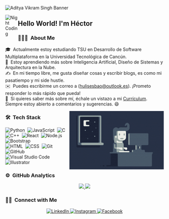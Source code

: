 ![Aditya Vikram Singh Banner](https://images-wixmp-ed30a86b8c4ca887773594c2.wixmp.com/f/078277ed-5380-4deb-b166-997beba79634/dg7sdoi-e1582d71-788e-476d-bbb6-1491dfc7264d.png?token=eyJ0eXAiOiJKV1QiLCJhbGciOiJIUzI1NiJ9.eyJzdWIiOiJ1cm46YXBwOjdlMGQxODg5ODIyNjQzNzNhNWYwZDQxNWVhMGQyNmUwIiwiaXNzIjoidXJuOmFwcDo3ZTBkMTg4OTgyMjY0MzczYTVmMGQ0MTVlYTBkMjZlMCIsIm9iaiI6W1t7InBhdGgiOiJcL2ZcLzA3ODI3N2VkLTUzODAtNGRlYi1iMTY2LTk5N2JlYmE3OTYzNFwvZGc3c2RvaS1lMTU4MmQ3MS03ODhlLTQ3NmQtYmJiNi0xNDkxZGZjNzI2NGQucG5nIn1dXSwiYXVkIjpbInVybjpzZXJ2aWNlOmZpbGUuZG93bmxvYWQiXX0.oLnDUwlxAn9Pm6KP67kr6KzCHKUB9RMlIzOSzRS_3mk)

<img alt="Night Coding" src="./assets/Hand%20Wave.gif" width='40' align="left"/><h2>Hello World! I'm Héctor</h2>

<!-- ## 👋 &nbsp;Hello World! I'm Héctor -->

### 👨🏻‍💻 &nbsp;About Me

🎓 &nbsp;Actualmente estoy estudiando TSU en Desarrollo de Software Multiplataforma en la Universidad Tecnológica de Cancún.\
🌱 &nbsp;Estoy aprendiendo más sobre Inteligencia Artificial, Diseño de Sistemas y Arquitectura en la Nube.\
✍️ &nbsp;En mi tiempo libre, me gusta diseñar cosas y escribir blogs, es como mi pasatiempo y mi side hustle.\
✉️ &nbsp;Puedes escribirme un correo a (hulisesbao@outlook.es). ¡Prometo responder lo más rápido que pueda!\
📄 &nbsp;Si quieres saber más sobre mí, échale un vistazo a mi [Currículum](https://www.adityavsingh.com/resume.html). Siempre estoy abierto a comentarios y sugerencias. 😄

<img alt="Night Coding" src="https://raw.githubusercontent.com/AVS1508/AVS1508/master/assets/Night-Coding.gif" align="right"/>

### 🛠 &nbsp;Tech Stack

![Python](https://img.shields.io/badge/-Python-05122A?style=flat&logo=python)&nbsp;
![JavaScript](https://img.shields.io/badge/-JavaScript-05122A?style=flat&logo=javascript)&nbsp;
![C](https://img.shields.io/badge/-C-05122A?style=flat&logo=C&logoColor=A8B9CC)&nbsp;
![C++](https://img.shields.io/badge/-C++-05122A?style=flat&logo=C%2B%2B&logoColor=00599C)&nbsp;
![React](https://img.shields.io/badge/-React-05122A?style=flat&logo=react)&nbsp;
![Node.js](https://img.shields.io/badge/-Node.js-05122A?style=flat&logo=node.js)&nbsp;
![Bootstrap](https://img.shields.io/badge/-Bootstrap-05122A?style=flat&logo=bootstrap&logoColor=563D7C)\
![HTML](https://img.shields.io/badge/-HTML-05122A?style=flat&logo=HTML5)&nbsp;
![CSS](https://img.shields.io/badge/-CSS-05122A?style=flat&logo=CSS3&logoColor=1572B6)&nbsp;
![Git](https://img.shields.io/badge/-Git-05122A?style=flat&logo=git)&nbsp;
![GitHub](https://img.shields.io/badge/-GitHub-05122A?style=flat&logo=github)&nbsp;
![Visual Studio Code](https://img.shields.io/badge/-Visual%20Studio%20Code-05122A?style=flat&logo=visual-studio-code&logoColor=007ACC)&nbsp;
![Illustrator](https://img.shields.io/badge/-Illustrator-05122A?style=flat&logo=adobe-illustrator)&nbsp;

### ⚙️ &nbsp;GitHub Analytics

<p align="center">
<a href="https://github.com/AVS1508">
  <img height="180em" src="https://github-readme-stats-eight-theta.vercel.app/api?username=AVS1508&show_icons=true&theme=algolia&include_all_commits=true&count_private=true"/>
  <img height="180em" src="https://github-readme-stats-eight-theta.vercel.app/api/top-langs/?username=AVS1508&layout=compact&langs_count=8&theme=algolia"/>
</a>
</p>

### 🤝🏻 &nbsp;Connect with Me

<p align="center">
  <a href="https://linkedin.com/in/héctor-barreda-567a96307">
    <img src="https://img.shields.io/badge/LinkedIn-0077B5?style=flat&logo=linkedin&logoColor=white" alt="LinkedIn"/>
  </a>
  <a href="https://instagram.com/_hector_b_">
    <img src="https://img.shields.io/badge/Instagram-E4405F?style=flat&logo=instagram&logoColor=white" alt="Instagram"/>
  </a>
  <a href="https://facebook.com/hector.barreda.56">
    <img src="https://img.shields.io/badge/Facebook-1877F2?style=flat&logo=facebook&logoColor=white" alt="Facebook"/>
  </a>
</p>
